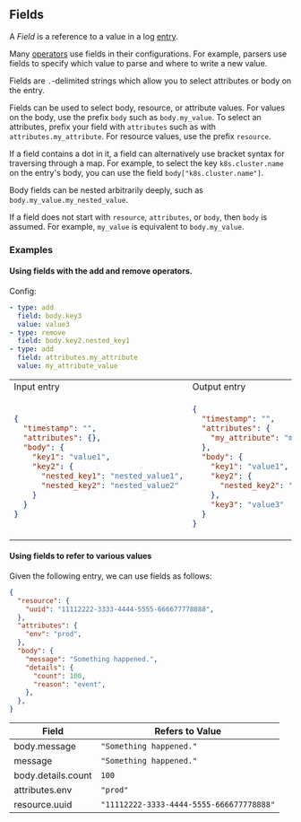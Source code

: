 ## Fields

A _Field_ is a reference to a value in a log [entry](../types/entry.md).

Many [operators](../operators/README.md) use fields in their configurations. For example, parsers use fields to specify which value to parse and where to write a new value.

Fields are `.`-delimited strings which allow you to select attributes or body on the entry.

Fields can be used to select body, resource, or attribute values. For values on the body, use the prefix `body` such as `body.my_value`. To select an attributes, prefix your field with `attributes` such as with `attributes.my_attribute`. For resource values, use the prefix `resource`.

If a field contains a dot in it, a field can alternatively use bracket syntax for traversing through a map. For example, to select the key `k8s.cluster.name` on the entry's body, you can use the field `body["k8s.cluster.name"]`.

Body fields can be nested arbitrarily deeply, such as `body.my_value.my_nested_value`.

If a field does not start with `resource`, `attributes`, or `body`, then `body` is assumed. For example, `my_value` is equivalent to `body.my_value`.

### Examples

#### Using fields with the add and remove operators.

Config:
```yaml
- type: add
  field: body.key3
  value: value3
- type: remove
  field: body.key2.nested_key1
- type: add
  field: attributes.my_attribute
  value: my_attribute_value
```

<table>
<tr><td> Input entry </td> <td> Output entry </td></tr>
<tr>
<td>

```json
{
  "timestamp": "",
  "attributes": {},
  "body": {
    "key1": "value1",
    "key2": {
      "nested_key1": "nested_value1",
      "nested_key2": "nested_value2"
    }
  }
}
```

</td>
<td>

```json
{
  "timestamp": "",
  "attributes": {
    "my_attribute": "my_attribute_value"
  },
  "body": {
    "key1": "value1",
    "key2": {
      "nested_key2": "nested_value2"
    },
    "key3": "value3"
  }
}
```

</td>
</tr>
</table>


#### Using fields to refer to various values

Given the following entry, we can use fields as follows:

```json
{
  "resource": {
    "uuid": "11112222-3333-4444-5555-666677778888",
  },
  "attributes": {
    "env": "prod",
  },
  "body": {
    "message": "Something happened.",
    "details": {
      "count": 100,
      "reason": "event",
    },
  },
}
```

| Field                  | Refers to Value                           |
| ---                    | ---                                       |
| body.message        | `"Something happened."`                   |
| message                | `"Something happened."`                   |
| body.details.count  | `100`                                     |
| attributes.env        | `"prod"`                                  |
| resource.uuid         | `"11112222-3333-4444-5555-666677778888"`  |
